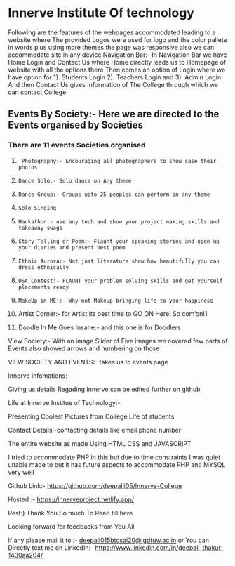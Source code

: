 <h1>Innerve Institute Of technology</h1>
Following are the features of the
webpages accommodated leading to a website where The provided Logos were used
for logo and the color pallete in words plus using more themes the page was
responsive also we can accommodate site in any device 
Navigation Bar:-
In Navigation Bar we have Home Login and Contact Us where Home
directly leads us to Homepage of website with all the options there
Then comes an option of Login where we have option for 
1). Students Login
2). Teachers Login and 
3). Admin Login 
And then Contact Us gives Information of The College through which
we can contact College

<h2>Events By Society:- 
Here we are directed to the Events organised by Societies</h2>
<h3>There are 11 events Societies organised</h3>

1.      Photography:- Encouraging all photographers to show case their photos

2.     Dance Solo:- Solo dance on Any theme

3.     Dance Group:- Groups upto 25 peoples can perform on any theme

4.     Solo Singing

5.     Hackathon:- use any tech and show your project making skills and takeaway swags

6.     Story Telling or Poem:- Flaunt your speaking stories and open up your diaries and present best poem

7.     Ethnic Aurora:- Not just literature show how beautifully you can dress ethnically

8.     DSA Contest:- FLAUNT your problem solving skills and get yourself placements ready

9.     MakeUp in ME!:- Why not Makeup bringing life to your happiness

10.    Artist Corner:- for Artist its best time to GO ON Here! So com’on!1

11.    Doodle In Me Goes Insane:- and this one is for Doodlers

View Society:- With an image Slider of Five images we covered few parts of Events also showed arrows and numbering on those

VIEW
SOCIETY AND EVENTS:- 
takes us to events page

Innerve
infomations:- 

Giving us details Regading Innerve can be
edited further on github

Life at
Innerve Institue of Technology:- 

Presenting Coolest Pictures from College Life
of students

Contact Details:-contacting details like email
phone number

The entire website as made Using HTML CSS and
JAVASCRIPT

I tried to accommodate PHP in this but due to
time constraints I was quiet unable made to but it has future aspects to accommodate
PHP and MYSQL very well 

Github Link:- https://github.com/deepalii05/Innerve-College

Hosted :- 
https://innerveproject.netlify.app/



Rest:) Thank You So much To Read till here 

Looking forward for feedbacks from You
All

If any please mail it to :- deepali015btcsai20@igdtuw.ac.in
or You can Directly text me on 
LinkedIn:- 
https://www.linkedin.com/in/deepali-thakur-1430aa204/
